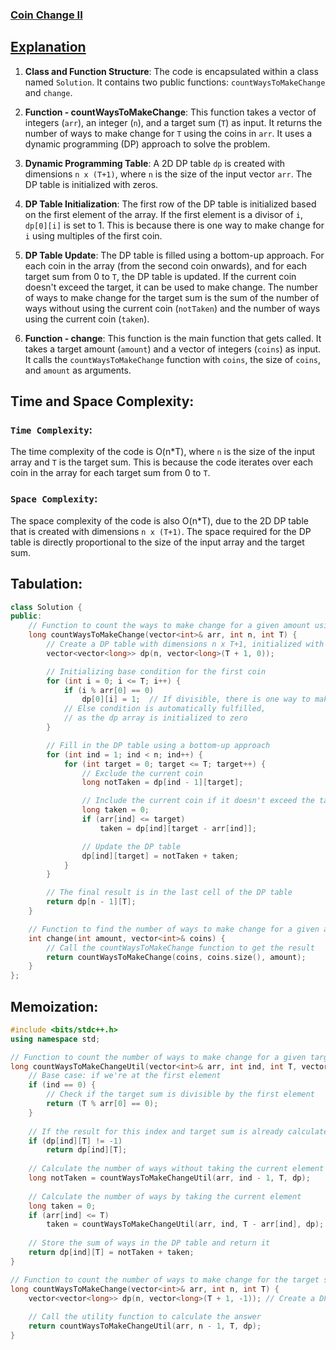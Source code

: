 ### [Coin Change II](https://leetcode.com/problems/coin-change-ii/description/)

## [Explanation](https://takeuforward.org/data-structure/coin-change-2-dp-22/)
1. **Class and Function Structure**: The code is encapsulated within a class named `Solution`. It contains two public functions: `countWaysToMakeChange` and `change`.

2. **Function - countWaysToMakeChange**: This function takes a vector of integers (`arr`), an integer (`n`), and a target sum (`T`) as input. It returns the number of ways to make change for `T` using the coins in `arr`. It uses a dynamic programming (DP) approach to solve the problem.

3. **Dynamic Programming Table**: A 2D DP table `dp` is created with dimensions `n x (T+1)`, where `n` is the size of the input vector `arr`. The DP table is initialized with zeros.

4. **DP Table Initialization**: The first row of the DP table is initialized based on the first element of the array. If the first element is a divisor of `i`, `dp[0][i]` is set to 1. This is because there is one way to make change for `i` using multiples of the first coin.

5. **DP Table Update**: The DP table is filled using a bottom-up approach. For each coin in the array (from the second coin onwards), and for each target sum from 0 to `T`, the DP table is updated. If the current coin doesn't exceed the target, it can be used to make change. The number of ways to make change for the target sum is the sum of the number of ways without using the current coin (`notTaken`) and the number of ways using the current coin (`taken`).

6. **Function - change**: This function is the main function that gets called. It takes a target amount (`amount`) and a vector of integers (`coins`) as input. It calls the `countWaysToMakeChange` function with `coins`, the size of `coins`, and `amount` as arguments.

## Time and Space Complexity:
### `Time Complexity`:
The time complexity of the code is O(n*T), where `n` is the size of the input array and `T` is the target sum. This is because the code iterates over each coin in the array for each target sum from 0 to `T`.

### `Space Complexity`:
The space complexity of the code is also O(n*T), due to the 2D DP table that is created with dimensions `n x (T+1)`. The space required for the DP table is directly proportional to the size of the input array and the target sum.

## Tabulation:
```cpp
class Solution {
public:
    // Function to count the ways to make change for a given amount using given coins
    long countWaysToMakeChange(vector<int>& arr, int n, int T) {
        // Create a DP table with dimensions n x T+1, initialized with zeros
        vector<vector<long>> dp(n, vector<long>(T + 1, 0));

        // Initializing base condition for the first coin
        for (int i = 0; i <= T; i++) {
            if (i % arr[0] == 0)
                dp[0][i] = 1;  // If divisible, there is one way to make change
            // Else condition is automatically fulfilled,
            // as the dp array is initialized to zero
        }

        // Fill in the DP table using a bottom-up approach
        for (int ind = 1; ind < n; ind++) {
            for (int target = 0; target <= T; target++) {
                // Exclude the current coin
                long notTaken = dp[ind - 1][target];

                // Include the current coin if it doesn't exceed the target
                long taken = 0;
                if (arr[ind] <= target)
                    taken = dp[ind][target - arr[ind]];

                // Update the DP table
                dp[ind][target] = notTaken + taken;
            }
        }

        // The final result is in the last cell of the DP table
        return dp[n - 1][T];
    }

    // Function to find the number of ways to make change for a given amount
    int change(int amount, vector<int>& coins) {
        // Call the countWaysToMakeChange function to get the result
        return countWaysToMakeChange(coins, coins.size(), amount);
    }
};
```

## Memoization:
```cpp
#include <bits/stdc++.h>
using namespace std;

// Function to count the number of ways to make change for a given target sum
long countWaysToMakeChangeUtil(vector<int>& arr, int ind, int T, vector<vector<long>>& dp) {
    // Base case: if we're at the first element
    if (ind == 0) {
        // Check if the target sum is divisible by the first element
        return (T % arr[0] == 0);
    }
    
    // If the result for this index and target sum is already calculated, return it
    if (dp[ind][T] != -1)
        return dp[ind][T];
        
    // Calculate the number of ways without taking the current element
    long notTaken = countWaysToMakeChangeUtil(arr, ind - 1, T, dp);
    
    // Calculate the number of ways by taking the current element
    long taken = 0;
    if (arr[ind] <= T)
        taken = countWaysToMakeChangeUtil(arr, ind, T - arr[ind], dp);
        
    // Store the sum of ways in the DP table and return it
    return dp[ind][T] = notTaken + taken;
}

// Function to count the number of ways to make change for the target sum
long countWaysToMakeChange(vector<int>& arr, int n, int T) {
    vector<vector<long>> dp(n, vector<long>(T + 1, -1)); // Create a DP table
    
    // Call the utility function to calculate the answer
    return countWaysToMakeChangeUtil(arr, n - 1, T, dp);
}
```
